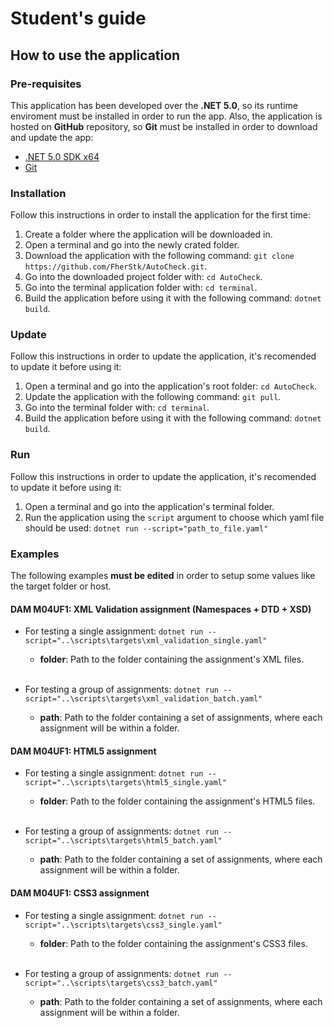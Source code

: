 # Student's guide
## How to use the application
### Pre-requisites
This application has been developed over the **.NET 5.0**, so its runtime enviroment must be installed in order to run the app. Also, the application is hosted on **GitHub** repository, so **Git** must be installed in order to download and update the app:
* [.NET 5.0 SDK x64](https://dotnet.microsoft.com/download)
* [Git](https://git-scm.com/downloads)

### Installation
Follow this instructions in order to install the application for the first time:

1. Create a folder where the application will be downloaded in.
2. Open a terminal and go into the newly crated folder.
3. Download the application with the following command: `git clone https://github.com/FherStk/AutoCheck.git`.
5. Go into the downloaded project folder with: `cd AutoCheck`.
6. Go into the terminal application folder with: `cd terminal`.
7. Build the application before using it with the following command: `dotnet build`.

### Update
Follow this instructions in order to update the application, it's recomended to update it before using it:
1. Open a terminal and go into the application's root folder: `cd AutoCheck`.
2. Update the application with the following command: `git pull`. 
3. Go into the terminal folder with: `cd terminal`.
4. Build the application before using it with the following command: `dotnet build`.

### Run
Follow this instructions in order to update the application, it's recomended to update it before using it:
1. Open a terminal and go into the application's terminal folder.
2. Run the application using the `script` argument to choose which yaml file should be used: `dotnet run --script="path_to_file.yaml"` 

### Examples
The following examples **must be edited** in order to setup some values like the target folder or host.

#### DAM M04UF1: XML Validation assignment (Namespaces + DTD + XSD)
* For testing a single assignment: `dotnet run --script="..\scripts\targets\xml_validation_single.yaml"`
    * **folder**: Path to the folder containing the assignment's XML files.<br><br>

* For testing a group of assignments: `dotnet run --script="..\scripts\targets\xml_validation_batch.yaml"`
    * **path**: Path to the folder containing a set of assignments, where each assignment will be within a folder.

#### DAM M04UF1: HTML5 assignment
* For testing a single assignment: `dotnet run --script="..\scripts\targets\html5_single.yaml"`
    * **folder**: Path to the folder containing the assignment's HTML5 files.<br><br>

* For testing a group of assignments: `dotnet run --script="..\scripts\targets\html5_batch.yaml"`
    * **path**: Path to the folder containing a set of assignments, where each assignment will be within a folder.

#### DAM M04UF1: CSS3 assignment
* For testing a single assignment: `dotnet run --script="..\scripts\targets\css3_single.yaml"`
    * **folder**: Path to the folder containing the assignment's CSS3 files.<br><br>

* For testing a group of assignments: `dotnet run --script="..\scripts\targets\css3_batch.yaml"`
    * **path**: Path to the folder containing a set of assignments, where each assignment will be within a folder.
